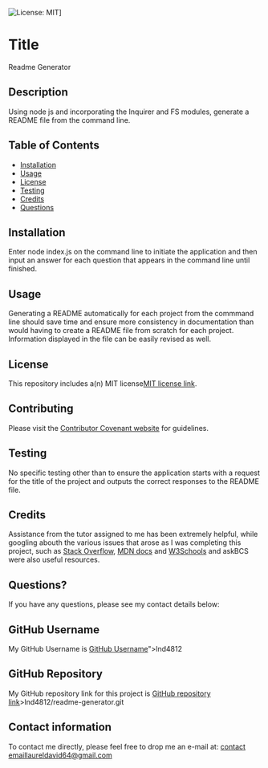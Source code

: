 

![License: MIT](https://img.shields.io/badge/License-MIT-yellow.svg)]

# Title

Readme Generator

## Description

Using node js and incorporating the Inquirer and FS modules, generate a README file from the command line.

## Table of Contents
* [Installation](#installation)
* [Usage](#usage)
* [License](#license)
* [Testing](#testing)
* [Credits](#credits)
* [Questions](#questions)

## Installation

Enter node index.js on the command line to initiate the application and then input an answer for each question that appears in the command line until finished.

## Usage

Generating a README automatically for each project from the commmand line should save time and ensure more consistency in documentation than would having to create a README file from scratch for each project.  Information displayed in the file can be easily revised as well.

## License

This repository includes a(n) MIT license[MIT license link](https://choosealicense.com/licenses/mit/).

## Contributing

Please visit the [Contributor Covenant website](https://contributor-covenant.org) for guidelines.

## Testing

No specific testing other than to ensure the application starts with a request for the title of the project and outputs the correct responses to the README file.

## Credits

Assistance from the tutor assigned to me has been extremely helpful, while googling abouth the various issues that arose as I was completing this project, such as [Stack Overflow](https://stackoverflow.com), [MDN docs](https://developer.mozilla.org) and [W3Schools](https://www.w3schools.com) and askBCS were also useful resources.

## Questions?

If you have any questions, please see my contact details below:

## GitHub Username

My GitHub Username is [GitHub Username]("https://github.com/github.com/lnd4812)">lnd4812</a>

## GitHub Repository

My GitHub repository link for this project is [GitHub repository link](https://git@github.com/git@github.com/lnd4812/readme-generator.git)>lnd4812/readme-generator.git

## Contact information

To contact me directly, please feel free to drop me an e-mail at: [contact email](<a hef="mailto:laureldavid64@gmail.com">)laureldavid64@gmail.com</a>

